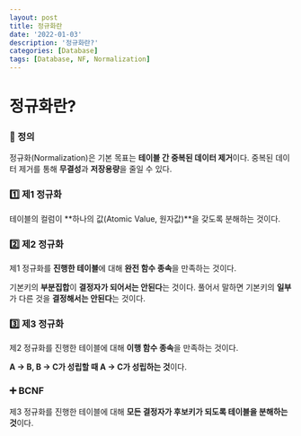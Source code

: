 ```yaml
---
layout: post
title: 정규화란
date: '2022-01-03'
description: '정규화란?'
categories: [Database]
tags: [Database, NF, Normalization]
---
```

# 정규화란?

### 📌 정의

정규화(Normalization)은 기본 목표는 **테이블 간 중복된 데이터 제거**이다. 중복된 데이터 제거를 통해 **무결성**과 **저장용량**을 줄일 수 있다.



### 1️⃣ 제1 정규화

테이블의 컬럼이 **하나의 값(Atomic Value, 원자값)**을 갖도록 분해하는 것이다.

### 2️⃣ 제2 정규화

제1 정규화를 **진행한 테이블**에 대해 **완전 함수 종속**을 만족하는 것이다.

기본키의 **부분집합**이 **결정자가 되어서는 안된다**는 것이다. 풀어서 말하면 기본키의 **일부**가 다른 것을 **결정해서는 안된다**는 것이다.

### 3️⃣ 제3 정규화

제2 정규화를 진행한 테이블에 대해 **이행 함수 종속**을 만족하는 것이다.

**A -> B, B -> C가 성립할 때 A -> C가 성립하는 것**이다.

### ➕ BCNF

제3 정규화를 진행한 테이블에 대해 **모든 결정자가 후보키가 되도록 테이블을 분해하는 것**이다.